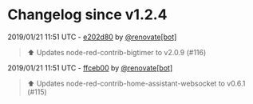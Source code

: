 # Changelog since v1.2.4

2019/01/21 11:51 UTC - [e202d80](https://github.com/hassio-addons/addon-node-red/commit/e202d80d593c29ce5229bc4e01d14f8fba9ad768) by [@renovate[bot]](https://github.com/apps/renovate)
> :arrow_up: Updates node-red-contrib-bigtimer to v2.0.9 (#116) 

2019/01/21 11:51 UTC - [ffceb00](https://github.com/hassio-addons/addon-node-red/commit/ffceb00e2e3e3a23b99399f06efbad508b723f72) by [@renovate[bot]](https://github.com/apps/renovate)
> :arrow_up: Updates node-red-contrib-home-assistant-websocket to v0.6.1 (#115) 

